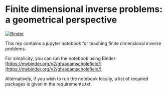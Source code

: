 # Finite dimensional inverse problems: a geometrical perspective
[![Binder](https://mybinder.org/badge.svg)](https://mybinder.org/v2/gh/adamscholefield/)

This rep contains a jupyter notebook for teaching finite dimensional inverse problems.

For simplicity, you can run the notebook using Binder: [https://mybinder.org/v2/gh/adamscholefield/](https://mybinder.org/v2/gh/adamscholefield/)

Alternatively, if you wish to run the notebook locally, a list of required packages is given in the requirements.txt.
